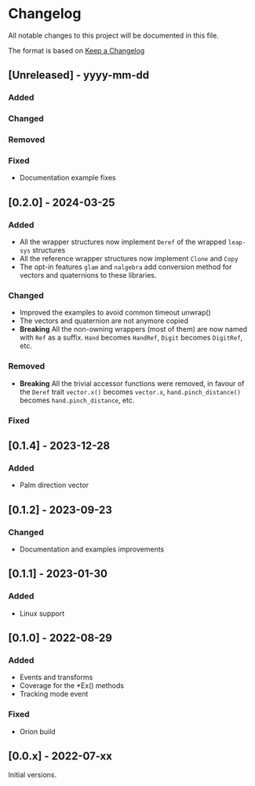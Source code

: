 # Changelog

All notable changes to this project will be documented in this file.

The format is based on [Keep a Changelog](https://keepachangelog.com/en/1.1.0/)

## [Unreleased] - yyyy-mm-dd

### Added

### Changed

### Removed

### Fixed

- Documentation example fixes

## [0.2.0] - 2024-03-25

### Added

- All the wrapper structures now implement `Deref` of the wrapped `leap-sys` structures
- All the reference wrapper structures now implement `Clone` and `Copy`
- The opt-in features `glam` and `nalgebra` add conversion method for vectors and quaternions to these libraries.

### Changed

- Improved the examples to avoid common timeout unwrap()
- The vectors and quaternion are not anymore copied
- **Breaking** All the non-owning wrappers (most of them) are now named with `Ref` as a suffix.
    `Hand` becomes `HandRef`, `Digit` becomes `DigitRef`, etc.

### Removed

- **Breaking** All the trivial accessor functions were removed, in favour of the `Deref` trait
  `vector.x()` becomes `vector.x`, `hand.pinch_distance()` becomes `hand.pinch_distance`, etc.

### Fixed

## [0.1.4] - 2023-12-28

### Added

- Palm direction vector

## [0.1.2] - 2023-09-23

### Changed

- Documentation and examples improvements

## [0.1.1] - 2023-01-30

### Added

- Linux support

## [0.1.0] - 2022-08-29

### Added

- Events and transforms
- Coverage for the *Ex() methods
- Tracking mode event

### Fixed

- Orion build

## [0.0.x] - 2022-07-xx

Initial versions.
